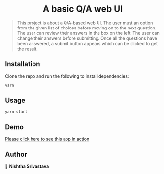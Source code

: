 <h1 align="center">A basic Q/A web UI</h1>

> This project is about a Q/A-based web UI. The user must an option from the given list of choices before moving on to the next question. The user can review their answers in the box on the left. The user can change their answers before submitting. Once all the questions have been answered, a submit button appears which can be clicked to get the result.

## Installation

Clone the repo and run the following to install dependencies:

```sh
yarn
```

## Usage

```sh
yarn start
```
## Demo
[Please click here to see this app in action](https://codesandbox.io/s/seekho-assesment-oxy1ol)


## Author

👤 **Nishtha Srivastava**
